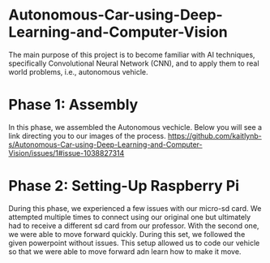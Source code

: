 # Autonomous-Car-using-Deep-Learning-and-Computer-Vision
The main purpose of this project is to become familiar with AI techniques, specifically Convolutional Neural Network (CNN), and to apply them to real world problems, i.e., autonomous vehicle.

# Phase 1: Assembly
In this phase, we assembled the Autonomous vechicle. Below you will see a link directing you to our images of the process.
https://github.com/kaitlynb-s/Autonomous-Car-using-Deep-Learning-and-Computer-Vision/issues/1#issue-1038827314

# Phase 2: Setting-Up Raspberry Pi
During this phase, we experienced a few issues with our micro-sd card. We attempted multiple times to connect using our original one but ultimately had to receive a different sd card from our professor. With the second one, we were able to move forward quickly. During this set, we followed the given powerpoint without issues. This setup allowed us to code our vehicle so that we were able to move forward adn learn how to make it move.
